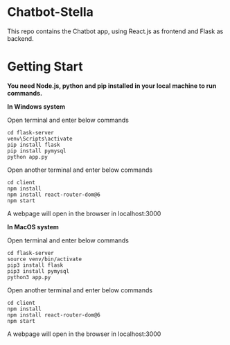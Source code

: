 # Chatbot-Stella
This repo contains the Chatbot app, using React.js as frontend and Flask as backend.


# Getting Start
**You need Node.js, python and pip installed in your local machine to run commands.**

**In Windows system**

Open terminal and enter below commands

```
cd flask-server
venv\Scripts\activate
pip install flask
pip install pymysql
python app.py
```

Open another terminal and enter below commands

```
cd client
npm install
npm install react-router-dom@6
npm start
```

A webpage will open in the browser in localhost:3000


**In MacOS system**

Open terminal and enter below commands

```
cd flask-server
source venv/bin/activate
pip3 install flask
pip3 install pymysql
python3 app.py
```

Open another terminal and enter below commands

```
cd client
npm install
npm install react-router-dom@6
npm start
```

A webpage will open in the browser in localhost:3000

